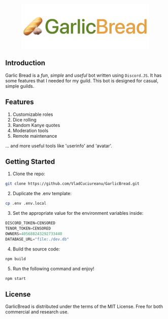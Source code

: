 <div align="center">
  <div>&nbsp;</div>
  <img src="assets/garlic-bread-logo.png" width="400"/> 
</div>

## Introduction

Garlic Bread is a _fun_, _simple_ and _useful_ bot written using `Discord.JS`. It has some features that I needed for my guild. This bot is designed for casual, simple guilds.

## Features

1. Customizable roles
2. Dice rolling
3. Random Kanye quotes
4. Moderation tools
5. Remote maintenance

... and more useful tools like 'userinfo' and 'avatar'.

## Getting Started

1. Clone the repo:

```sh
git clone https://github.com/VladCuciureanu/GarlicBread.git
```

2. Duplicate the .env template:

```sh
cp .env .env.local
```

3. Set the appropriate value for the environment variables inside:

```js
DISCORD_TOKEN=CENSORED
TENOR_TOKEN=CENSORED
OWNERS=405688243292733440
DATABASE_URL="file:./dev.db"
```

4. Build the source code:

```sh
npm build
```

5. Run the following command and enjoy!

```sh
npm start
```

## License
GarlicBread is distributed under the terms of the MIT License. Free for both commercial and research use.